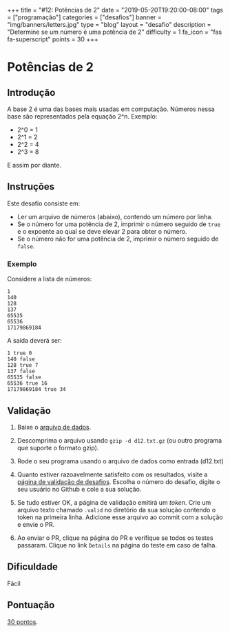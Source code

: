 +++
title = "#12: Potências de 2"
date = "2019-05-20T19:20:00-08:00"
tags = ["programação"]
categories = ["desafios"]
banner = "img/banners/letters.jpg"
type = "blog"
layout = "desafio"
description = "Determine se um número é uma potência de 2"
difficulty = 1
fa_icon = "fas fa-superscript"
points = 30
+++

# Potências de 2

## Introdução

A base 2 é uma das bases mais usadas em computação. Números nessa base são representados pela
equação 2^n. Exemplo:

* 2^0 = 1
* 2^1 = 2
* 2^2 = 4
* 2^3 = 8

E assim por diante.

## Instruções

Este desafio consiste em:

* Ler um arquivo de números (abaixo), contendo um número por linha.
* Se o número for uma potência de 2, imprimir o número seguido de `true` e o
  expoente ao qual se deve elevar 2 para obter o número.
* Se o número não for uma potência de 2, imprimir o número seguido de `false`.

### Exemplo

Considere a lista de números:

```
1
140
128
137
65535
65536
17179869184
```

A saída deverá ser:

```
1 true 0
140 false
128 true 7
137 false
65535 false
65536 true 16
17179869184 true 34
```

## Validação

1. Baixe o [arquivo de dados](https://osprogramadores.com/files/d12/d12.txt.gz).

1. Descomprima o arquivo usando `gzip -d d12.txt.gz` (ou outro programa que suporte o formato gzip).

1. Rode o seu programa usando o arquivo de dados como entrada (d12.txt)

1. Quanto estiver razoavelmente satisfeito com os resultados, visite a [página de validação de desafios](https://osprogramadores.com/v). Escolha o número do desafio, digite o seu usuário no Github e cole a sua solução.

1. Se tudo estiver OK, a página de validação emitirá um _token_. Crie um arquivo texto chamado `.valid` no diretório da sua solução contendo o token na primeira linha. Adicione esse arquivo ao commit com a solução e envie o PR.

1. Ao enviar o PR, clique na página do PR e verifique se todos os testes passaram. Clique no link `Details` na página do teste em caso de falha.

## Dificuldade

Fácil

## Pontuação

[30 pontos](https://osprogramadores.com/scores).

